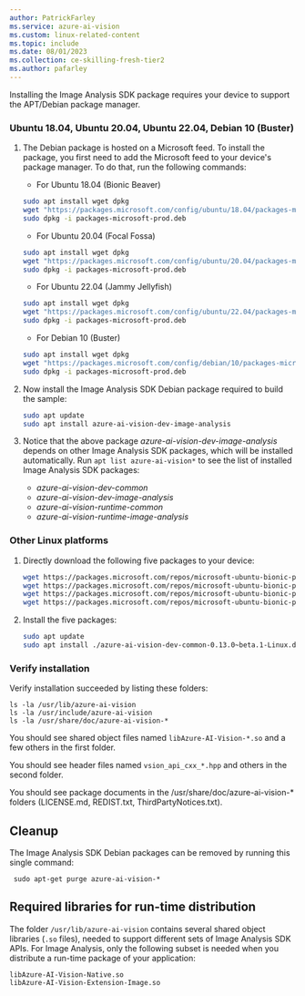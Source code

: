 ```yaml
---
author: PatrickFarley
ms.service: azure-ai-vision
ms.custom: linux-related-content
ms.topic: include
ms.date: 08/01/2023
ms.collection: ce-skilling-fresh-tier2
ms.author: pafarley
---
```


Installing the Image Analysis SDK package requires your device to support the APT/Debian package manager.

### Ubuntu 18.04, Ubuntu 20.04, Ubuntu 22.04, Debian 10 (Buster)

1. The Debian package is hosted on a Microsoft feed. To install the package, you first need to add the Microsoft feed to your device's package manager. To do that, run the following commands:

   * For Ubuntu 18.04 (Bionic Beaver)
   ```sh
   sudo apt install wget dpkg
   wget "https://packages.microsoft.com/config/ubuntu/18.04/packages-microsoft-prod.deb"
   sudo dpkg -i packages-microsoft-prod.deb 
   ```

   * For Ubuntu 20.04 (Focal Fossa)
   ```sh
   sudo apt install wget dpkg
   wget "https://packages.microsoft.com/config/ubuntu/20.04/packages-microsoft-prod.deb"
   sudo dpkg -i packages-microsoft-prod.deb 
   ```

   * For Ubuntu 22.04 (Jammy Jellyfish)
   ```sh
   sudo apt install wget dpkg
   wget "https://packages.microsoft.com/config/ubuntu/22.04/packages-microsoft-prod.deb"
   sudo dpkg -i packages-microsoft-prod.deb 
   ```

   * For Debian 10 (Buster)
   ```sh
   sudo apt install wget dpkg
   wget "https://packages.microsoft.com/config/debian/10/packages-microsoft-prod.deb"
   sudo dpkg -i packages-microsoft-prod.deb 
   ```

1. Now install the Image Analysis SDK Debian package required to build the sample:

    ```sh
    sudo apt update
    sudo apt install azure-ai-vision-dev-image-analysis
    ```

1. Notice that the above package _azure-ai-vision-dev-image-analysis_ depends on other Image Analysis SDK packages, which will be installed automatically. Run `apt list azure-ai-vision*` to see the list of installed Image Analysis SDK packages:
   * _azure-ai-vision-dev-common_
   * _azure-ai-vision-dev-image-analysis_
   * _azure-ai-vision-runtime-common_
   * _azure-ai-vision-runtime-image-analysis_

### Other Linux platforms

1. Directly download the following five packages to your device:
    ```sh
    wget https://packages.microsoft.com/repos/microsoft-ubuntu-bionic-prod/pool/main/a/azure-ai-vision-dev-common/azure-ai-vision-dev-common-0.13.0~beta.1-Linux.deb
    wget https://packages.microsoft.com/repos/microsoft-ubuntu-bionic-prod/pool/main/a/azure-ai-vision-dev-image-analysis/azure-ai-vision-dev-image-analysis-0.13.0~beta.1-Linux.deb
    wget https://packages.microsoft.com/repos/microsoft-ubuntu-bionic-prod/pool/main/a/azure-ai-vision-runtime-common/azure-ai-vision-runtime-common-0.13.0~beta.1-Linux.deb
    wget https://packages.microsoft.com/repos/microsoft-ubuntu-bionic-prod/pool/main/a/azure-ai-vision-runtime-image-analysis/azure-ai-vision-runtime-image-analysis-0.13.0~beta.1-Linux.deb
    ```
1. Install the five packages:
    ```sh
    sudo apt update
    sudo apt install ./azure-ai-vision-dev-common-0.13.0~beta.1-Linux.deb ./azure-ai-vision-dev-image-analysis-0.13.0~beta.1-Linux.deb ./azure-ai-vision-runtime-common-0.13.0~beta.1-Linux.deb ./azure-ai-vision-runtime-image-analysis-0.13.0~beta.1-Linux.deb
    ```

### Verify installation

Verify installation succeeded by listing these folders:

   ```
   ls -la /usr/lib/azure-ai-vision
   ls -la /usr/include/azure-ai-vision
   ls -la /usr/share/doc/azure-ai-vision-*
   ```

You should see shared object files named `libAzure-AI-Vision-*.so` and a few others in the first folder.

You should see header files named `vsion_api_cxx_*.hpp` and others in the second folder.

You should see package documents in the /usr/share/doc/azure-ai-vision-* folders (LICENSE.md, REDIST.txt, ThirdPartyNotices.txt).

## Cleanup

The Image Analysis SDK Debian packages can be removed by running this single command:

```
 sudo apt-get purge azure-ai-vision-*
```

## Required libraries for run-time distribution

The folder `/usr/lib/azure-ai-vision` contains several shared object libraries (`.so` files), needed to support different sets of Image Analysis SDK APIs. For Image Analysis, only the following subset is needed when you distribute a run-time package of your application:

```
libAzure-AI-Vision-Native.so
libAzure-AI-Vision-Extension-Image.so
```
